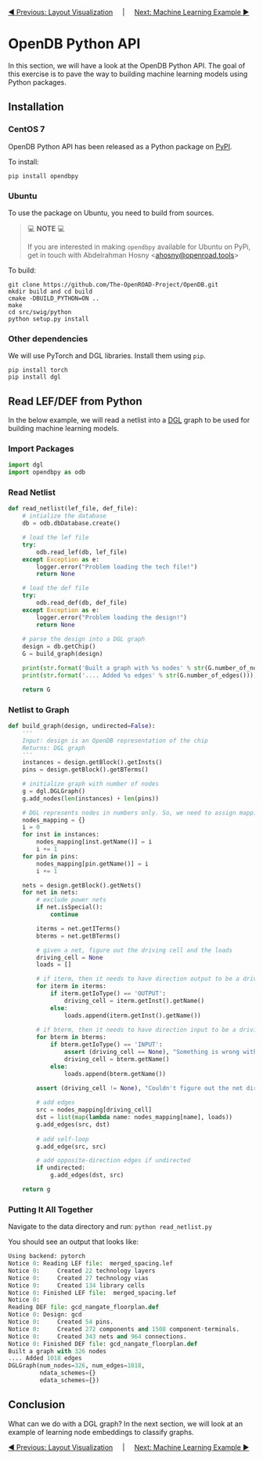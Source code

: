 [:arrow_backward: Previous: Layout Visualization](../6_layout_visualization) &nbsp;&nbsp;&nbsp;&nbsp;|&nbsp;&nbsp;&nbsp;&nbsp;        [Next: Machine Learning Example :arrow_forward:](../8_machine_learning_example)

# OpenDB Python API

In this section, we will have a look at the OpenDB Python API. The goal of this exercise is to pave the way to building machine learning models using Python packages.

## Installation

### CentOS 7

OpenDB Python API has been released as a Python package on [PyPI](https://pypi.org/project/opendbpy/).

To install:

```Shell
pip install opendbpy
```

### Ubuntu

To use the package on Ubuntu, you need to build from sources.

> :computer: **NOTE** :computer:
> 
> If you are interested in making `opendbpy` available for Ubuntu on PyPi, get in touch with Abdelrahman Hosny <<ahosny@openroad.tools>>

To build:

```Shell
git clone https://github.com/The-OpenROAD-Project/OpenDB.git
mkdir build and cd build
cmake -DBUILD_PYTHON=ON ..
make
cd src/swig/python
python setup.py install
```

### Other dependencies

We will use PyTorch and DGL libraries. Install them using `pip`.

```Shell
pip install torch
pip install dgl
```

## Read LEF/DEF from Python

In the below example, we will read a netlist into a [DGL](https://www.dgl.ai/) graph to be used for building machine learning models.

### Import Packages

```Python
import dgl
import opendbpy as odb
```

### Read Netlist

```Python
def read_netlist(lef_file, def_file):
    # intialize the database
    db = odb.dbDatabase.create()

    # load the lef file
    try:
        odb.read_lef(db, lef_file)
    except Exception as e:
        logger.error("Problem loading the tech file!")
        return None

    # load the def file
    try:
        odb.read_def(db, def_file)
    except Exception as e:
        logger.error("Problem loading the design!")
        return None
    
    # parse the design into a DGL graph
    design = db.getChip()
    G = build_graph(design)

    print(str.format('Built a graph with %s nodes' % str(G.number_of_nodes())))
    print(str.format('.... Added %s edges' % str(G.number_of_edges())))

    return G
```

### Netlist to Graph

```Python
def build_graph(design, undirected=False):
    '''
    Input: design is an OpenDB representation of the chip
    Returns: DGL graph
    '''
    instances = design.getBlock().getInsts()
    pins = design.getBlock().getBTerms()

    # initialize graph with number of nodes
    g = dgl.DGLGraph()
    g.add_nodes(len(instances) + len(pins))

    # DGL represents nodes in numbers only. So, we need to assign mapping
    nodes_mapping = {}
    i = 0
    for inst in instances:
        nodes_mapping[inst.getName()] = i
        i += 1
    for pin in pins:
        nodes_mapping[pin.getName()] = i
        i += 1

    nets = design.getBlock().getNets()
    for net in nets:
        # exclude power nets
        if net.isSpecial():
            continue

        iterms = net.getITerms()
        bterms = net.getBTerms()

        # given a net, figure out the driving cell and the loads
        driving_cell = None
        loads = []

        # if iterm, then it needs to have direction output to be a driving cell
        for iterm in iterms:
            if iterm.getIoType() == 'OUTPUT':
                driving_cell = iterm.getInst().getName()
            else:
                loads.append(iterm.getInst().getName())
        
        # if bterm, then it needs to have direction input to be a driving cell
        for bterm in bterms:
            if bterm.getIoType() == 'INPUT':
                assert (driving_cell == None), "Something is wrong with the directions!"
                driving_cell = bterm.getName()
            else:
                loads.append(bterm.getName())
        
        assert (driving_cell != None), "Couldn't figure out the net directions"

        # add edges
        src = nodes_mapping[driving_cell]
        dst = list(map(lambda name: nodes_mapping[name], loads))
        g.add_edges(src, dst)
        
        # add self-loop
        g.add_edge(src, src)

        # add opposite-direction edges if undirected
        if undirected:
            g.add_edges(dst, src)

    return g
```

### Putting It All Together

Navigate to the data directory and run: `python read_netlist.py`

You should see an output that looks like:

```Python
Using backend: pytorch
Notice 0: Reading LEF file:  merged_spacing.lef
Notice 0:     Created 22 technology layers
Notice 0:     Created 27 technology vias
Notice 0:     Created 134 library cells
Notice 0: Finished LEF file:  merged_spacing.lef
Notice 0: 
Reading DEF file: gcd_nangate_floorplan.def
Notice 0: Design: gcd
Notice 0:     Created 54 pins.
Notice 0:     Created 272 components and 1508 component-terminals.
Notice 0:     Created 343 nets and 964 connections.
Notice 0: Finished DEF file: gcd_nangate_floorplan.def
Built a graph with 326 nodes
.... Added 1018 edges
DGLGraph(num_nodes=326, num_edges=1018,
         ndata_schemes={}
         edata_schemes={})
```

## Conclusion

What can we do with a DGL graph? In the next section, we will look at an example of learning node embeddings to classify graphs.

[:arrow_backward: Previous: Layout Visualization](../6_layout_visualization) &nbsp;&nbsp;&nbsp;&nbsp;|&nbsp;&nbsp;&nbsp;&nbsp;        [Next: Machine Learning Example :arrow_forward:](../8_machine_learning_example)